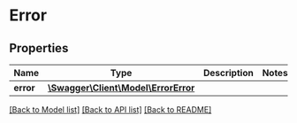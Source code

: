 # Error

## Properties
Name | Type | Description | Notes
------------ | ------------- | ------------- | -------------
**error** | [**\Swagger\Client\Model\ErrorError**](ErrorError.md) |  | 

[[Back to Model list]](../README.md#documentation-for-models) [[Back to API list]](../README.md#documentation-for-api-endpoints) [[Back to README]](../README.md)


